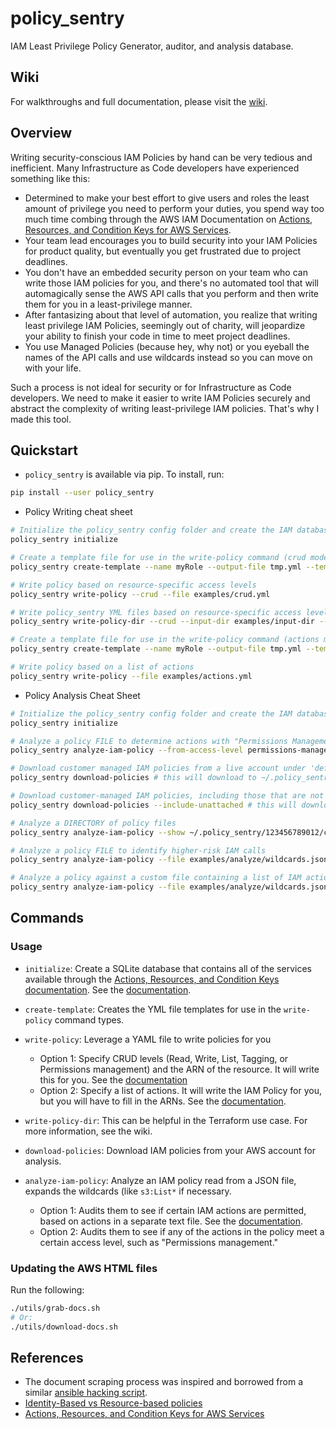 # policy_sentry

IAM Least Privilege Policy Generator, auditor, and analysis database.

## Wiki

For walkthroughs and full documentation, please visit the [wiki](https://github.com/salesforce/policy_sentry/wiki).

## Overview

Writing security-conscious IAM Policies by hand can be very tedious and inefficient. Many Infrastructure as Code developers have experienced something like this:
 
 * Determined to make your best effort to give users and roles the least amount of privilege you need to perform your duties, you spend way too much time combing through the AWS IAM Documentation on [Actions, Resources, and Condition Keys for AWS Services][1]. 
 * Your team lead encourages you to build security into your IAM Policies for product quality, but eventually you get frustrated due to project deadlines.
 * You don't have an embedded security person on your team who can write those IAM policies for you, and there's no automated tool that will automagically sense the AWS API calls that you perform and then write them for you in a least-privilege manner. 
 * After fantasizing about that level of automation, you realize that writing least privilege IAM Policies, seemingly out of charity, will jeopardize your ability to finish your code in time to meet project deadlines.
 * You use Managed Policies (because hey, why not) or you eyeball the names of the API calls and use wildcards instead so you can move on with your life.
 
Such a process is not ideal for security or for Infrastructure as Code developers. We need to make it easier to write IAM Policies securely and abstract the complexity of writing least-privilege IAM policies. That's why I made this tool.

## Quickstart

* `policy_sentry` is available via pip. To install, run:

```bash
pip install --user policy_sentry
```

* Policy Writing cheat sheet

```bash
# Initialize the policy_sentry config folder and create the IAM database tables.
policy_sentry initialize

# Create a template file for use in the write-policy command (crud mode)
policy_sentry create-template --name myRole --output-file tmp.yml --template-type crud

# Write policy based on resource-specific access levels
policy_sentry write-policy --crud --file examples/crud.yml

# Write policy_sentry YML files based on resource-specific access levels on a directory basis
policy_sentry write-policy-dir --crud --input-dir examples/input-dir --output-dir examples/output-dir

# Create a template file for use in the write-policy command (actions mode)
policy_sentry create-template --name myRole --output-file tmp.yml --template-type actions

# Write policy based on a list of actions
policy_sentry write-policy --file examples/actions.yml
```

* Policy Analysis Cheat Sheet

```bash
# Initialize the policy_sentry config folder and create the IAM database tables.
policy_sentry initialize

# Analyze a policy FILE to determine actions with "Permissions Management" access levels
policy_sentry analyze-iam-policy --from-access-level permissions-management --file examples/analyze/wildcards.json

# Download customer managed IAM policies from a live account under 'default' profile. By default, it looks for policies that are 1. in use and 2. customer managed
policy_sentry download-policies # this will download to ~/.policy_sentry/accountid/customer-managed/.json

# Download customer-managed IAM policies, including those that are not attached
policy_sentry download-policies --include-unattached # this will download to ~/.policy_sentry/accountid/customer-managed/.json

# Analyze a DIRECTORY of policy files
policy_sentry analyze-iam-policy --show ~/.policy_sentry/123456789012/customer-managed

# Analyze a policy FILE to identify higher-risk IAM calls
policy_sentry analyze-iam-policy --file examples/analyze/wildcards.json

# Analyze a policy against a custom file containing a list of IAM actions
policy_sentry analyze-iam-policy --file examples/analyze/wildcards.json --from-audit-file ~/.policy_sentry/audit/privilege-escalation.txt
```

## Commands

### Usage
* `initialize`: Create a SQLite database that contains all of the services available through the [Actions, Resources, and Condition Keys documentation][1]. See the [documentation][12].

* `create-template`: Creates the YML file templates for use in the `write-policy` command types.

* `write-policy`: Leverage a YAML file to write policies for you
  - Option 1: Specify CRUD levels (Read, Write, List, Tagging, or Permissions management) and the ARN of the resource. It will write this for you. See the [documentation][13]
  - Option 2: Specify a list of actions. It will write the IAM Policy for you, but you will have to fill in the ARNs. See the [documentation][14].

* `write-policy-dir`: This can be helpful in the Terraform use case. For more information, see the wiki.

* `download-policies`: Download IAM policies from your AWS account for analysis.

* `analyze-iam-policy`: Analyze an IAM policy read from a JSON file, expands the wildcards (like `s3:List*` if necessary.
  - Option 1: Audits them to see if certain IAM actions are permitted, based on actions in a separate text file. See the [documentation][12].
  - Option 2: Audits them to see if any of the actions in the policy meet a certain access level, such as "Permissions management."

### Updating the AWS HTML files

Run the following:

```bash
./utils/grab-docs.sh
# Or:
./utils/download-docs.sh
```

## References

* The document scraping process was inspired and borrowed from a similar [ansible hacking script][3].
* [Identity-Based vs Resource-based policies][5]
* [Actions, Resources, and Condition Keys for AWS Services][7]

[1]: https://docs.aws.amazon.com/IAM/latest/UserGuide/reference_policies_actions-resources-contextkeys.html
[2]: https://nose.readthedocs.io/en/latest/
[3]: https://github.com/ansible/ansible/blob/devel/hacking/aws_config/build_iam_policy_framework.py
[4]: https://github.com/evilpete/aws_access_adviser
[5]: https://docs.aws.amazon.com/IAM/latest/UserGuide/access_policies_identity-vs-resource.html
[6]: https://docs.aws.amazon.com/IAM/latest/APIReference/API_SimulatePrincipalPolicy.html
[7]: https://docs.aws.amazon.com/IAM/latest/UserGuide/reference_policies_actions-resources-contextkeys.html
[8]: https://docs.aws.amazon.com/awssupport/latest/user/Welcome.html
[9]: https://docs.aws.amazon.com/signer/latest/api/Welcome.html
[10]: https://docs.aws.amazon.com/AmazonCloudWatch/latest/events/permissions-reference-cwe.html
[11]: https://docs.aws.amazon.com/IAM/latest/UserGuide/list_awskeymanagementservice.html#awskeymanagementservice-policy-keys
[12]: https://github.com/salesforce/policy_sentry/wiki/Initializing-policy_sentry
[13]: https://github.com/salesforce/policy_sentry/wiki/Writing-IAM-Policies-with-Resource-ARNs-and-Access-Levels
[14]: https://github.com/salesforce/policy_sentry/wiki/Writing-IAM-Policies-with-a-List-of-Actions
